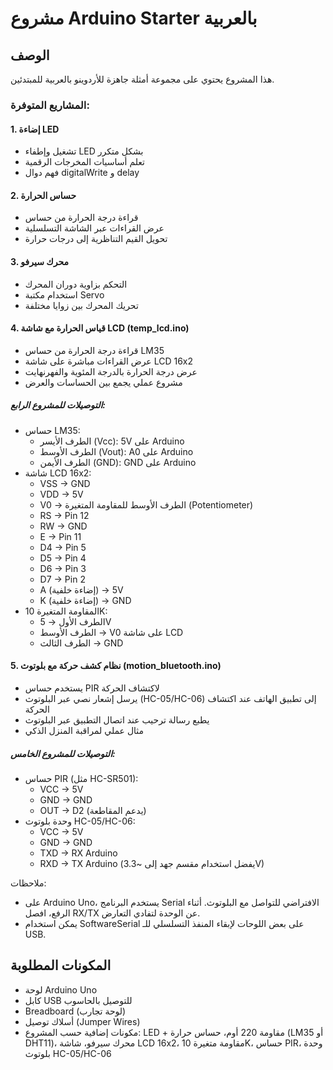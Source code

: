 # مشروع Arduino Starter بالعربية

## الوصف
هذا المشروع يحتوي على مجموعة أمثلة جاهزة للأردوينو بالعربية للمبتدئين.

### المشاريع المتوفرة:

#### 1. إضاءة LED
- تشغيل وإطفاء LED بشكل متكرر
- تعلم أساسيات المخرجات الرقمية
- فهم دوال digitalWrite و delay

#### 2. حساس الحرارة
- قراءة درجة الحرارة من حساس
- عرض القراءات عبر الشاشة التسلسلية
- تحويل القيم التناظرية إلى درجات حرارة

#### 3. محرك سيرفو
- التحكم بزاوية دوران المحرك
- استخدام مكتبة Servo
- تحريك المحرك بين زوايا مختلفة

#### 4. قياس الحرارة مع شاشة LCD (temp_lcd.ino)
- قراءة درجة الحرارة من حساس LM35
- عرض القراءات مباشرة على شاشة LCD 16x2
- عرض درجة الحرارة بالدرجة المئوية والفهرنهايت
- مشروع عملي يجمع بين الحساسات والعرض

##### التوصيلات للمشروع الرابع:
- حساس LM35:
  - الطرف الأيسر (Vcc): 5V على Arduino
  - الطرف الأوسط (Vout): A0 على Arduino
  - الطرف الأيمن (GND): GND على Arduino
- شاشة LCD 16x2:
  - VSS → GND
  - VDD → 5V
  - V0 → الطرف الأوسط للمقاومة المتغيرة (Potentiometer)
  - RS → Pin 12
  - RW → GND
  - E  → Pin 11
  - D4 → Pin 5
  - D5 → Pin 4
  - D6 → Pin 3
  - D7 → Pin 2
  - A (إضاءة خلفية) → 5V
  - K (إضاءة خلفية) → GND
- المقاومة المتغيرة 10K:
  - الطرف الأول → 5V
  - الطرف الأوسط → V0 على شاشة LCD
  - الطرف الثالث → GND

#### 5. نظام كشف حركة مع بلوتوث (motion_bluetooth.ino)
- يستخدم حساس PIR لاكتشاف الحركة
- يرسل إشعار نصي عبر البلوتوث (HC-05/HC-06) إلى تطبيق الهاتف عند اكتشاف الحركة
- يطبع رسالة ترحيب عند اتصال التطبيق عبر البلوتوث
- مثال عملي لمراقبة المنزل الذكي

##### التوصيلات للمشروع الخامس:
- حساس PIR (مثل HC-SR501):
  - VCC → 5V
  - GND → GND
  - OUT → D2 (يدعم المقاطعة)
- وحدة بلوتوث HC-05/HC-06:
  - VCC → 5V
  - GND → GND
  - TXD → RX Arduino
  - RXD → TX Arduino (يفضل استخدام مقسم جهد إلى ~3.3V)

ملاحظات:
- على Arduino Uno، يستخدم البرنامج Serial الافتراضي للتواصل مع البلوتوث. أثناء الرفع، افصل RX/TX عن الوحدة لتفادي التعارض.
- يمكن استخدام SoftwareSerial على بعض اللوحات لإبقاء المنفذ التسلسلي للـ USB.

## المكونات المطلوبة
- لوحة Arduino Uno
- كابل USB للتوصيل بالحاسوب
- Breadboard (لوحة تجارب)
- أسلاك توصيل (Jumper Wires)
- مكونات إضافية حسب المشروع: LED + مقاومة 220 أوم، حساس حرارة (LM35 أو DHT11)، محرك سيرفو، شاشة LCD 16x2، مقاومة متغيرة 10K، حساس PIR، وحدة بلوتوث HC-05/HC-06
